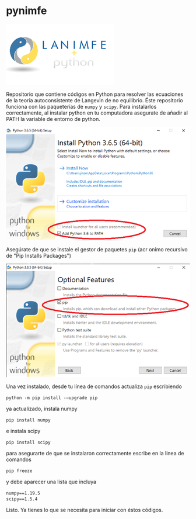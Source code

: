 # pynimfe
![logo](logo2.png)

Repositorio que contiene códigos en Python para resolver las ecuaciones de la teoría autoconsistente de Langevin de no equilibrio. Éste repositorio funciona con las paqueterías de ```numpy``` y ```scipy```. Para instalarlos correctamente, al instalar python en tu computadora asegurate de añadir al PATH la variable de entorno de python.

![python0](python00.png)

Asegúrate de que se instale el gestor de paquetes ```pip``` (acr
onimo recursivo de "Pip Installs Packages")

![python1](python01.png)

Una vez instalado, desde tu línea de comandos actualiza ```pip``` escribiendo
```
python -m pip install -–upgrade pip
```
ya actualizado, instala numpy
```
pip install numpy
```
e instala scipy
```
pip install scipy
```
para asegurarte de que se instalaron correctamente escribe en la linea de comandos
```
pip freeze
```
y debe aparecer una lista que incluya
```
numpy==1.19.5
scipy==1.5.4
```
Listo. Ya tienes lo que se necesita para iniciar con éstos códigos.
